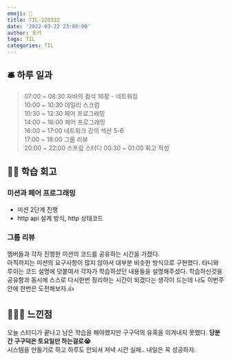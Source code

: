 ```yaml
---
emoji: 📝
title: TIL-220322
date: '2022-03-22 23:00:00'
author: 포키
tags: TIL
categories: TIL
---
```


## 🛎 하루 일과

> 07:00 ~ 08:30 자바의 정석 16장 - 네트워킹  
> 10:00 ~ 10:30 데일리 스크럼  
> 10:30 ~ 12:30 페어 프로그래밍  
> 14:00 ~ 16:00 페어 프로그래밍  
> 16:00 ~ 17:00 네트워크 강의 섹션 5-6  
> 17:00 ~ 18:00 그룹 리뷰  
> 20:00 ~ 22:00 스프링 스터디
> 00:30 ~ 01:00 회고 작성

## 👨‍💻 학습 회고

### 미션과 페어 프로그래밍

- 미션 2단계 진행
- http api 설계 방식, http 상태코드

### 그룹 리뷰

멤버들과 각자 진행한 미션의 코드를 공유하는 시간을 가졌다.  
아직까지는 미션의 요구사항이 많지 않아서 대부분 비슷한 방식으로 구현했다. 타니와 루이는 코드 설명에 덧붙여서 각자가 학습하셨던 내용들을 설명해주셨다. 학습하신것을 공유함과 동시에 스스로 다시한번 정리하는 시간이 되겠다는 생각이 드는데 나도 이번주안에 한번은 도전해보자.👍

## 🙋🏻‍♂️ 느낀점

오늘 스터디가 끝나고 남은 학습을 해야했지만 구구덕의 유혹을 이겨내지 못했다. **당분간 구구덕은 토요일만 하는걸로😭**  
시스템을 만들기로 하고 하루도 안되서 저녁 시간 실패.. 내일은 꼭 성공하자.

